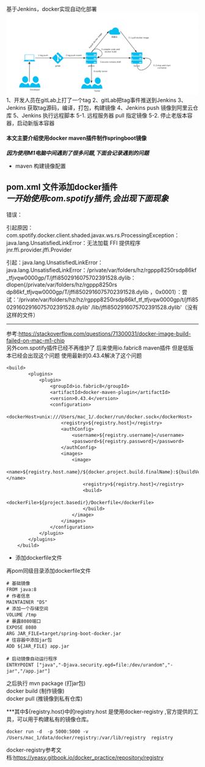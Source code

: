 

基于Jenkins，docker实现自动化部署
![img.png](img.png)
1、开发人员在gitLab上打了一个tag
2、gitLab把tag事件推送到Jenkins
3、Jenkins 获取tag源码，编译，打包，构建镜像
4、Jenkins push 镜像到阿里云仓库
5、Jenkins 执行远程脚本
5-1. 远程服务器 pull 指定镜像
5-2. 停止老版本容器，启动新版本容器
#### 本文主要介绍使用docker maven插件制作springboot镜像


***因为使用M1电脑中间遇到了很多问题,下面会记录遇到的问题***

- maven 构建镜像配置

pom.xml 文件添加docker插件<br>
***一开始使用com.spotify插件,会出现下面现象***
-----
  错误：

引起原因：com.spotify.docker.client.shaded.javax.ws.rs.ProcessingException：java.lang.UnsatisfiedLinkError：无法加载 FFI 提供程序 jnr.ffi.provider.jffi.Provider

引起：java.lang.UnsatisfiedLinkError：java.lang.UnsatisfiedLinkError：/private/var/folders/hz/rgppp8250rsdp86kf_tfjvqw0000gp/T/jffi8502916075702391528.dylib：dlopen(/private/var/folders/hz/rgppp8250rs dp86kf_tfjvqw0000gp/T/jffi8502916075702391528.dylib ，0x0001）：尝试：'/private/var/folders/hz/hz/rgppp8250rsdp86kf_tf_tfjvqw0000gp/t/jffi850291602916075702391528.dylib' /lib/jffi8502916075702391528.dylib'（没有这样的文件）

---
参考:https://stackoverflow.com/questions/71300031/docker-image-build-failed-on-mac-m1-chip  <br>
另外com.spotify插件已经不再维护了
后来使用io.fabric8 maven插件
但是低版本已经会出现这个问题
使用最新的0.43.4解决了这个问题
```
<build>
        <plugins>
            <plugin>
                <groupId>io.fabric8</groupId>
                <artifactId>docker-maven-plugin</artifactId>
                <version>0.43.4</version>
                <configuration>
                    <dockerHost>unix:///Users/mac_1/.docker/run/docker.sock</dockerHost>
                    <registry>${registry.host}</registry>
                    <authConfig>
                        <username>${registry.username}</username>
                        <password>${registry.password}</password>
                    </authConfig>
                    <images>
                        <image>
                            <name>${registry.host.name}/${docker.project.build.finalName}:${buildVersion}</name>
                            <registry>${registry.host}</registry>
                            <build>
                                <dockerFile>${project.basedir}/Dockerfile</dockerFile>
                            </build>
                        </image>
                    </images>
                </configuration>
            </plugin>
        </plugins>
    </build>
```

- 添加dockerfile文件

再pom同级目录添加dockerfile文件

```
# 基础镜像
FROM java:8
# 作者信息
MAINTAINER "DS"
# 添加一个存储空间
VOLUME /tmp
# 暴露8080端口
EXPOSE 8080
ARG JAR_FILE=target/spring-boot-docker.jar
# 往容器中添加jar包
ADD ${JAR_FILE} app.jar

# 启动镜像自动运行程序
ENTRYPOINT ["java","-Djava.security.egd=file:/dev/urandom","-jar","/app.jar"]
```
之后执行
mvn package (打jar包)<br>
docker build (制作镜像)<br>
docker pull (推镜像到私有仓库)<br>

***其中<registry>${registry.host}</registry>中的registry.host
是使用docker-registry ,官方提供的工具，可以用于构建私有的镜像仓库。
```
docker run -d  -p 5000:5000 -v /Users/mac_1/data/docker/registry:/var/lib/registry  registry
```

docker-registry参考文档:https://yeasy.gitbook.io/docker_practice/repository/registry
